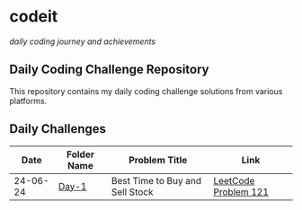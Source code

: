 # codeit
*daily coding journey and achievements*
## Daily Coding Challenge Repository

This repository contains my daily coding challenge solutions from various platforms.

## Daily Challenges
| Date       | Folder Name          | Problem Title      | Link                                      |
|------------|----------------------|--------------------|-------------------------------------------|
| 24-06-24   | [Day-1](https://github.com/manavvgarg/leetcode/tree/main/day1) | Best Time to Buy and Sell Stock | [LeetCode Problem 121](https://leetcode.com/problems/best-time-to-buy-and-sell-stock/) |